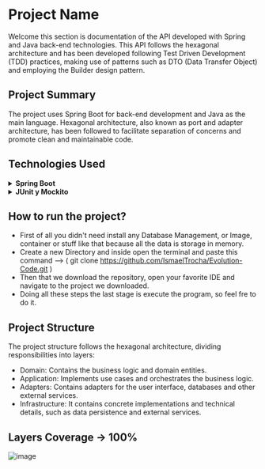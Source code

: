 # Project Name

Welcome this section is documentation of the API developed with Spring and Java back-end technologies. This API follows the hexagonal architecture and has been developed following Test Driven Development (TDD) practices, making use of patterns such as DTO (Data Transfer Object) and employing the Builder design pattern.

## Project Summary

The project uses Spring Boot for back-end development and Java as the main language. Hexagonal architecture, also known as port and adapter architecture, has been followed to facilitate separation of concerns and promote clean and maintainable code.

## Technologies Used

<details>
<summary><b>Spring Boot</b></summary>

Spring Boot is a framework for building Java-based enterprise applications. It simplifies the process of building production-ready applications and provides a convention-over-configuration approach.

<details>


<blockquote>
  <summary><b>Dependencies</b></summary>
  - **Spring Boot Starter Web:** Used for building web applications, including RESTful applications using Spring MVC.
  - **Spring Boot Starter Data JPA:** Provides support for the Java Persistence API (JPA) for data access.
  - **Spring Boot Starter Test:** Includes testing libraries like JUnit and Mockito for unit testing.

</blockquote>

</details>

</details>

</details>
<details>
<summary><b>JUnit y Mockito</b></summary>
  Used to perform unit tests and follow TDD methodology.
</details>

## How to run the project?

- First of all you didn't need install any Database Management, or Image, container or stuff like that because all the data is storage in memory.
- Create a new Directory and inside open the terminal and paste this command --> ( git clone https://github.com/IsmaelTrocha/Evolution-Code.git )
- Then that we download the repository, open your favorite IDE and navigate to the project we downloaded.
- Doing all these steps the last stage is execute the program, so feel fre to do it.

## Project Structure

The project structure follows the hexagonal architecture, dividing responsibilities into layers:

- Domain: Contains the business logic and domain entities.
- Application: Implements use cases and orchestrates the business logic.
- Adapters: Contains adapters for the user interface, databases and other external services.
- Infrastructure: It contains concrete implementations and technical details, such as data persistence and external services.

## Layers Coverage -> 100%

![image](https://github.com/IsmaelTrocha/Evolution-Code/assets/114845174/40cf5bc1-fe9d-4504-b576-2acb9d08b7ba)

